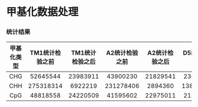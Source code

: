 # 甲基化数据处理



### 统计结果



| 甲基化类型 | TM1统计检验之前 | TM1统计检验之后 | A2统计检验之前 | A2统计检验之后 | D5统计检验之前 |D5统计检验之后|
| :--------: | :-------------: | :-------------: | :------------: | :------------: | :------------: | :------------: |
| CHG        | 52645544        | 23983911        | 43900230       | 21829541 | 23645433 |12923265|
| CHH        | 275318314       | 6922219         | 231278406      | 2894360        | 138325986 |5410318|
| CpG        | 48818558        | 24220509        | 41595602 | 22975011 | 21369529 |13495793|




